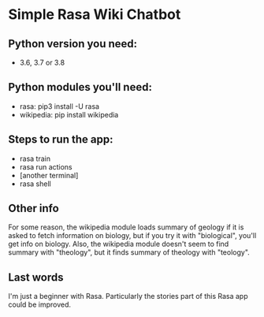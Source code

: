 # Simple Rasa Wiki Chatbot

## Python version you need:
- 3.6, 3.7 or 3.8

## Python modules you'll need:
- rasa: pip3 install -U rasa
- wikipedia: pip install wikipedia


## Steps to run the app:

- rasa train
- rasa run actions
- [another terminal]
- rasa shell

## Other info

For some reason, the wikipedia module loads summary of geology if it is asked to fetch information on biology, but if you try it with "biological", you'll get info on biology. Also, the wikipedia module doesn't seem to find summary with "theology", but it finds summary of theology with "teology".

## Last words

I'm just a beginner with Rasa. Particularly the stories part of this Rasa app could be improved. 

